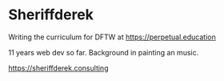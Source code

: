 # Sheriffderek

Writing the curriculum for DFTW at https://perpetual.education

11 years web dev so far. Background in painting an music.

https://sheriffderek.consulting
